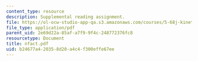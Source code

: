 ```yaml
---
content_type: resource
description: Supplemental reading assignment.
file: https://ol-ocw-studio-app-qa.s3.amazonaws.com/courses/5-68j-kinetics-of-chemical-reactions-spring-2003/b24677a420358d20a4c4f300effe67ee_nfact.pdf
file_type: application/pdf
parent_uid: 2e69d22a-85af-a7f9-9f4c-248772376fc8
resourcetype: Document
title: nfact.pdf
uid: b24677a4-2035-8d20-a4c4-f300effe67ee
---
```

